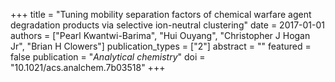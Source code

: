 +++
title = "Tuning mobility separation factors of chemical warfare agent degradation products via selective ion-neutral clustering"
date = 2017-01-01
authors = ["Pearl Kwantwi-Barima", "Hui Ouyang", "Christopher J Hogan Jr", "Brian H Clowers"]
publication_types = ["2"]
abstract = ""
featured = false
publication = "*Analytical chemistry*"
doi = "10.1021/acs.analchem.7b03518"
+++

